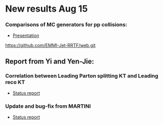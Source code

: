 # New results Aug 15

### Comparisons of MC generators for pp collisions: 

   * [Presentation](Aug15Files/EMMIworkshop_MCcomparison_8_15_19.pdf)

https://github.com/EMMI-Jet-RRTF/web.git

## Report from Yi and Yen-Jie:

### Correlation between Leading Parton splitting KT and Leading reco KT
   * [Status report](Aug15Files/yi-yenjie/20190815-JetWorkshop-yenjie-v0.pdf)
   
### Update and bug-fix from MARTINI
   * [Status report](Aug15Files/Lund_diagram_MARTINI_Aug15.pdf)
